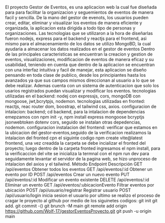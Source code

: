 El proyecto Gestor de Eventos, es una aplicacion web la cual fue diseñada para para facilitar la organizacion y seguemientos de eventos de manera facil y sencilla. De la mano del gestor de evenots, los usuarios pueden crear, editar, eliminar y visualizar los eventos  de manera eficiente y organizada, la aplicacion esta dirigida a todo tipo de personas y organizaciones.
Las tecnologias que se utilizaron a la hora de diseñarlas fueron nodejs, express para el backend y reactjs para el frontend, asì mismo para el almacenamiento de los datos se utilizo MongoBD, la cual ayudaria a almacenar los datos realizados en el gestor de eventos
Dentro de las principales caracteristicas se encuentran la creacion y gestion de eventos, visualizaciones, modificacion de eventos de manera eficaz y su usabilidad, teniendo en cuenta que dentro de la aplicacion se encuentran con una interfaz  intuitiva y facil de manejar, esta aplicacion se diseño pensando en toda clase de publico, desde los principiantes hasta los avanzados ya que sus campos mismos direccionan al usuario a lo que se debe realizar.
Ademas cuenta con un sistema de autenticacion que solo los usarios registrados puedan visualizar y modificar los eventos.
tecnologias utilizadas en el backend:  nodej con  expressjs, cors, mongoDB con mongoose, jwt,bcrytpjs, nodemon.
tecnologias utilizadas en fronted: reactjs, reac router dom, boostrap, el tailwind css, axios.
configuracion de intalacion: backend; cd backend, para la intalacion de dependencias emepzamos con npm init -y, npm install express mongoose bcryptjs jsonwebtoken dotenv cors, seguido se instalan otras depedencias, nodemon.
configuracion instalacion del frontend: verificar que estamos en la ubicacion del gestor-eventos,seguido de la verificacion realizamos la intalacion del fronted cpn el siguinte codigo npm create vite@latest frontend, una vez creadda la carpeta se debe incializar el fronted del proyecto; luego dentro de la carpeta fronted ingresamos el npm install, para la verificaccion del vite se inicializa la termnal con el npm run dev para seguidamente levantar el servidor de la pagina web, se hizo unproceso de intalacion del axios y el tailwind.
Método	   Endpoint	                                   Descripción
GET  	   /api/eventos	                            Obtener todos los eventos
GET	     /api/eventos/:id	                        Obtener un evento por ID
POST     /api/eventos	                            Crear un nuevo evento
PUT	     /api/eventos/:id	                        Modificar un evento existente
DELETE	 /api/eventos/:id	                        Eliminar un evento
GET	     /api/eventos/:ubicacionEvento	                Filtrar eventos por ubicación
POST     /api/usuario/registrar                   Registrar usuario
POST     /api/usuario/login                       inicia sesion el usuario
por ultimo se realizo el proceso de cragar le proyecto al github por medio de los siguinetes codigos:
git init
git add.
git commit -()
git brunch -M main
git remote add origin https://github.com/Wolf-17/gestorEventosProyecto.git
git push -u origin main
